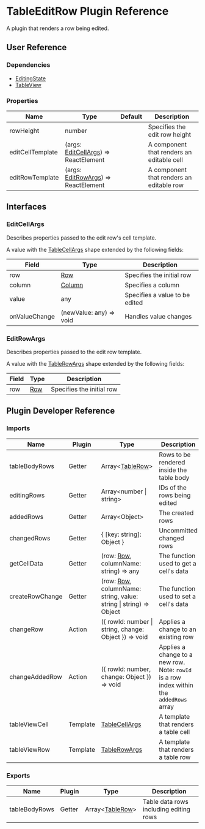 # TableEditRow Plugin Reference

A plugin that renders a row being edited.

## User Reference

### Dependencies

- [EditingState](editing-state.md)
- [TableView](table-view.md)

### Properties

Name | Type | Default | Description
-----|------|---------|------------
rowHeight | number | | Specifies the edit row height
editCellTemplate | (args: [EditCellArgs](#edit-cell-args)) => ReactElement | | A component that renders an editable cell
editRowTemplate | (args: [EditRowArgs](#edit-row-args)) => ReactElement | | A component that renders an editable row

## Interfaces

### <a name="edit-cell-args"></a>EditCellArgs

Describes properties passed to the edit row's cell template.

A value with the [TableCellArgs](table-view.md#table-cell-args) shape extended by the following fields:

Field | Type | Description
------|------|------------
row | [Row](grid.md#row) | Specifies the initial row
column | [Column](grid.md#column) | Specifies a column
value | any | Specifies a value to be edited
onValueChange | (newValue: any) => void | Handles value changes

### <a name="edit-row-args"></a>EditRowArgs

Describes properties passed to the edit row template.

A value with the [TableRowArgs](table-view.md#table-row-args) shape extended by the following fields:

Field | Type | Description
------|------|------------
row | [Row](grid.md#row) | Specifies the initial row

## Plugin Developer Reference

### Imports

Name | Plugin | Type | Description
-----|--------|------|------------
tableBodyRows | Getter | Array&lt;[TableRow](table-view.md#table-row)&gt; | Rows to be rendered inside the table body
editingRows | Getter | Array&lt;number &#124; string&gt; | IDs of the rows being edited
addedRows | Getter | Array&lt;Object&gt; | The created rows
changedRows | Getter | { [key: string]: Object } | Uncommitted changed rows
getCellData | Getter | (row: [Row](grid.md#row), columnName: string) => any | The function used to get a cell's data
createRowChange | Getter | (row: [Row](grid.md#row), columnName: string, value: string &#124; string) => Object | The function used to set a cell's data
changeRow | Action | ({ rowId: number &#124; string, change: Object }) => void | Applies a change to an existing row
changeAddedRow | Action | ({ rowId: number, change: Object }) => void | Applies a change to a new row. Note: `rowId` is a row index within the `addedRows` array
tableViewCell | Template | [TableCellArgs](table-view.md#table-cell-args) | A template that renders a table cell
tableViewRow | Template | [TableRowArgs](table-view.md#table-row-args) | A template that renders a table row

### Exports

Name | Plugin | Type | Description
-----|--------|------|------------
tableBodyRows | Getter | Array&lt;[TableRow](table-view.md#table-row)&gt; | Table data rows including editing rows
